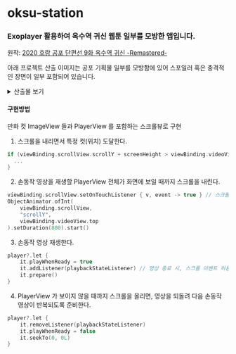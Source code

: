 # oksu-station

### Exoplayer 활용하여 옥수역 귀신 웹툰 일부를 모방한 앱입니다.

원작: [2020 호랑 공포 단편선 9화 옥수역 귀신 -Remastered-](https://comic.naver.com/webtoon/detail?titleId=752534&no=9&weekday=tue)


아래 프로젝트 산출 이미지는 공포 기획물 일부를 모방함에 있어 스포일러 혹은 충격적인 장면이 일부 포함되어 있습니다.

<details>
<summary>산출물 보기</summary>
<p>
  
![Alt Text](https://media.giphy.com/media/4zQX3Fc0YJuvvvHS9E/giphy.gif)

</p>
</details>  

#### 구현방법

만화 컷 ImageView 들과 PlayerView 를 포함하는 스크롤뷰로 구현

1. 스크롤을 내리면서 특정 컷(위치) 도달한다.
```kotlin
if (viewBinding.scrollView.scrollY + screenHeight > viewBinding.videoView.top) {
  ...
}
```
2. 손동작 영상을 재생할 PlayerView 전체가 화면에 보일 때까지 스크롤을 내린다. 
```kotlin
viewBinding.scrollView.setOnTouchListener { v, event -> true } // 스크롤 이벤트 막기
ObjectAnimator.ofInt(
    viewBinding.scrollView,
    "scrollY",
    viewBinding.videoView.top
).setDuration(800).start()
```
3. 손동작 영상 재생한다.
```kotlin
player?.let {
    it.playWhenReady = true
    it.addListener(playbackStateListener) // 영상 종료 시, 스크롤 이벤트 허용하도록 Player EventListener 추가
    it.prepare()
}
```
4. PlayerView 가 보이지 않을 때까지 스크롤을 올리면, 영상을 되돌려 다음 손동작 영상이 반복되도록 준비한다.
```kotlin
player?.let {
    it.removeListener(playbackStateListener)
    it.playWhenReady = false
    it.seekTo(0, 0L)
}
```
